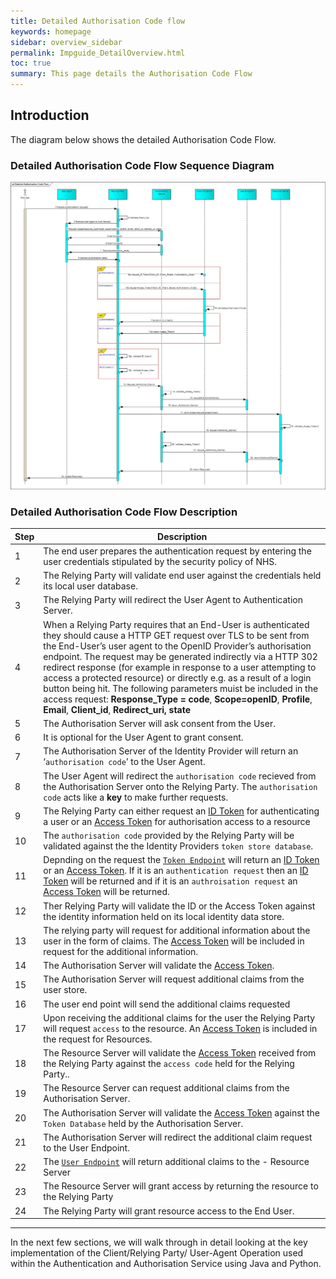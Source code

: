 ```yaml
---
title: Detailed Authorisation Code flow
keywords: homepage
sidebar: overview_sidebar
permalink: Impguide_DetailOverview.html
toc: true
summary: This page details the Authorisation Code Flow 
---
```


## Introduction

The diagram below shows the detailed Authorisation Code Flow.

### Detailed Authorisation Code Flow Sequence Diagram

![Detailed Auhentication code Flow Sequence Diagram](images/DetailedAuthorisationCodeFlow.jpg)


### Detailed Authorisation Code Flow Description

| Step| Description|
| ----- | --------- |
|1| The end user prepares the authentication request by entering the user credentials stipulated by the security policy of NHS.|
|2| The Relying Party will validate end user against the credentials held its local user database.|
|3| The Relying Party will redirect the User Agent to Authentication Server.|
|4|When a Relying Party requires that an End-User is authenticated they should cause a HTTP GET request over TLS to be sent from the End-User’s user agent to the OpenID Provider’s authorisation endpoint. The request may be generated indirectly via a HTTP 302 redirect response (for example in response to a user attempting to access a protected resource) or directly e.g. as a result of a login button being hit. The following parameters muist be included in the access request: **Response_Type = code**, **Scope=openID**, **Profile**, **Email**, **Client_id**, **Redirect_uri, state**|
|5|The Authorisation Server will ask consent from the User.  |
|6|It is optional for the User Agent to grant consent.  |
|7| The Authorisation Server of the Identity Provider will return an ‘`authorisation code`’ to the User Agent. |
|8| The User Agent will redirect the `authorisation code` recieved from the Authorisation Server onto the Relying Party.  The `authorisation code` acts like a **key** to make further requests. |
|9| The Relying Party can either request an [ID Token]  for authenticating a user  or an [Access Token] for authorisation access to a resource |
|10| The `authorisation code` provided by the Relying Party will be validated against the  the Identity Providers `token store database`. |
|11| Depnding on the request the [`Token Endpoint`](GlossaryTerms.html) will return an [ID Token] or an [Access Token].  If it is an `authentication request` then an [ID Token] will be returned and if it is an `authroisation request` an [Access Token] will be returned. |
|12| Ther Relying Party will validate the ID or the Access Token against the identity information held on its local identity data store. |
|13| The relying party will request for additional information about the user in the form of claims.  The [Access Token] will be included in request for the additional information. |
|14| The Authorisation Server will validate the [Access Token]. |
|15| The Authorisation Server will request additional claims from the user store. |
|16| The user end point will send the additional claims requested |
|17| Upon receiving the additional claims for the user the Relying Party will request `access` to the resource.  An [Access Token] is included in the request for Resources. |
|18| The Resource Server will validate the [Access Token] received from the Relying Party against the `access code` held for the Relying Party..|
|19| The Resource Server can request additional claims from the Authorisation Server. |
|20| The Authorisation Server will validate the [Access Token] against the `Token Database` held by the Authorisation Server. |
|21| The Authorisation Server will redirect the additional claim request to the User Endpoint. |
|22| The [`User Endpoint`](GlossaryTerms.html) will return additional claims to the - Resource Server |
|23|  The Resource Server will grant access by returning the resource to the Relying Party|
|24| The Relying Party will grant resource access to the End User.|

---

In the next few sections, we will walk through in detail looking at the key implementation of the Client/Relying Party/ User-Agent Operation used within the Authentication and Authorisation Service using Java and Python.






[ID Token]: <TechOverview_Artefacts.html#id-token>
[Access Token]: <TechOverview_Artefacts.html#access-token>